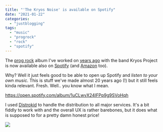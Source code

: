 ```yaml
---
title: "'The Kryos Noise' is available on Spotify"
date: "2021-01-22"
categories: 
  - "justblogging"
tags: 
  - "music"
  - "progrock"
  - "rock"
  - "spotify"
---
```


The [prog rock](https://en.wikipedia.org/wiki/Progressive_rock) album I've worked on [years ago](http://www.michelepasin.org/sounds/?k=kryos) with the band Kryos Project is now available also on [Spotify](https://open.spotify.com/album/1uCLwvX24IFPp9g9SVoHqh) (and [Amazon](https://www.amazon.com/gp/product/B08SKXH1BW/?tag=distrokid06-20) too).

Why? Well it just feels good to be able to open up Spotify and _listen to your own music._ This is stuff we've made almost 20 years ago (!) but it still feels kinda relevant. Fresh. Well.. you know what I mean.

https://open.spotify.com/album/1uCLwvX24IFPp9g9SVoHqh

I used [Distrokid](https://distrokid.com/) to handle the distribution to all major services. It's a bit fiddly to work with and the overall UX is rather barebones, but it does what is supposed to for a pretty damn honest price!

[![]("/media/static/blog_img/Kryos-Noise-Cover.jpg)](https://distrokid.com/hyperfollow/kryosproject/the-kryos-noise)
